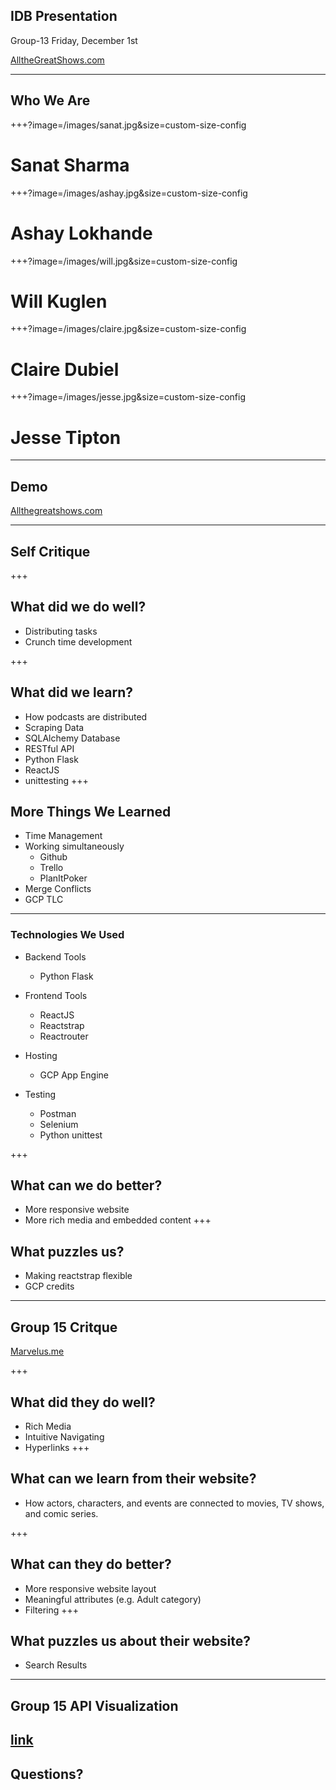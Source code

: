 ## IDB Presentation
Group-13 
Friday, December 1st

[AlltheGreatShows.com](http://allthegreatshows.com)

---

## Who We Are

+++?image=/images/sanat.jpg&size=custom-size-config

# Sanat Sharma

+++?image=/images/ashay.jpg&size=custom-size-config

# Ashay Lokhande

+++?image=/images/will.jpg&size=custom-size-config

# Will Kuglen

+++?image=/images/claire.jpg&size=custom-size-config

# Claire Dubiel

+++?image=/images/jesse.jpg&size=custom-size-config

# Jesse Tipton

---

## Demo
[Allthegreatshows.com](http://allthegreatshows.com)


---

## Self Critique

+++

## What did we do well?
- Distributing tasks
- Crunch time development


+++
## What did we learn?
- How podcasts are distributed
- Scraping Data
- SQLAlchemy Database
- RESTful API
- Python Flask
- ReactJS
- unittesting
+++

## More Things We Learned
- Time Management
- Working simultaneously
    - Github
    - Trello
    - PlanItPoker
- Merge Conflicts
- GCP TLC
---

### Technologies We Used
<!-- can we left adjust this? -->
- Backend Tools
    - Python Flask

- Frontend Tools
    - ReactJS
    - Reactstrap
    - Reactrouter

- Hosting
    - GCP App Engine

- Testing
    - Postman
    - Selenium
    - Python unittest

+++

## What can we do better?
- More responsive website
- More rich media and embedded content
+++
## What puzzles us?
- Making reactstrap flexible
- GCP credits
---

## Group 15 Critque
[Marvelus.me](marvelus.me/events)

+++
## What did they do well?
- Rich Media
- Intuitive Navigating
- Hyperlinks
+++
## What can we learn from their website?
- How actors, characters, and events are connected to movies, TV shows, and comic series.


+++
## What can they do better?
- More responsive website layout
- Meaningful attributes (e.g. Adult category)
- Filtering
+++
## What puzzles us about their website?
- Search Results
---

## Group 15 API Visualization
<!-- ![logo](/images/empty_visualization.jpg) -->
[link](https://utexas.box.com/shared/static/3pjy7in8uv9ukvxtp82g1eao800rxx1s.pdf)
---
## Questions?